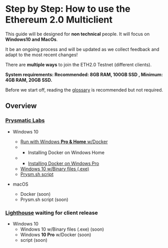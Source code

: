 # Step by Step: How to use the Ethereum 2.0 Multiclient

This guide will be designed for **non technical** people. It will focus on **Windows10 and MacOs**.

It be an ongoing process and will be updated as we collect feedback and adapt to the most recent changes!

There are **multiple ways** to join the ETH2.0 Testnet \(different clients\).

**System requirements: Recommended: 8GB RAM, 100GB SSD , Minimum: 4GB RAM, 20GB SSD.**

Before we start off, reading the [glossary](https://kb.beaconcha.in/glossary) is recommended but not required.

## Overview

### [Prysmatic Labs](https://prysmaticlabs.com/)

* Windows 10

  * [Run with Windows **Pro & Home** w/Docker](https://kb.beaconcha.in/tutorial-eth2-multiclient#offcial-prysmaticlabs-docs)
  * * Installing Docker on Windows Home
  * * [Installing Docker on Windows Pro](https://kb.beaconcha.in/tutorial-eth2-multiclient#iinstalling-docker-on-windows-pro)
  * [Windows 10 w/Binary files \(.exe\) ](https://kb.beaconcha.in/tutorial-eth2-multiclient#windows-10-w-binary-files-exe-validator-client-currently-not-working-requires-fix-by-prysmaticlabs)
  * [Prysm.sh script](https://kb.beaconcha.in/tutorial-eth2-multiclient#run-with-prysm-sh-script-currently-not-working-requires-a-fix-by-prysm-team)

* macOS
  * Docker \(soon\)
  * Prysm.sh script \(soon\)

### [Lighthouse](https://lighthouse.sigmaprime.io/)  waiting for client release

* Windows 10
  * Windows 10 w/Binary files \(.exe\) \(soon\)
  * Windows **10 Pro** w/Docker \(soon\)
  * script \(soon\)

## 

